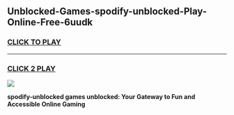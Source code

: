 
## Unblocked-Games-spodify-unblocked-Play-Online-Free-6uudk
<h3>
<a href="https://premium76.site?title=spodify-unblocked&ref=26A">CLICK TO PLAY</a></h3>
<hr>

<h3>
<a href="https://premium76.site?title=spodify-unblocked&ref=26A">CLICK 2 PLAY</a>
  
</h3>

<a href="https://premium76.site?title=spodify-unblocked&ref=26A"><img src="https://clearcache.store/games.png"></a>


**spodify-unblocked games unblocked: Your Gateway to Fun and Accessible Online Gaming**
